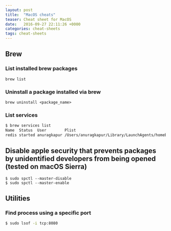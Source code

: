 ```yaml
---
layout: post
title:  "MacOS cheats"
teaser: Cheat sheet for MacOS
date:   2016-09-27 22:11:26 +0000
categories: cheat-sheets
tags: cheat-sheets
---
```


## Brew

### List installed brew packages
```shell
brew list
```

### Uninstall a package installed via brew
```shell
brew uninstall <package_name>
```
### List services
```bash
$ brew services list
Name  Status  User        Plist
redis started anuragkapur /Users/anuragkapur/Library/LaunchAgents/homebrew.mxcl.redis.plist
```

## Disable apple security that prevents packages by unidentified developers from being opened (tested on macOS Sierra)

```shell
$ sudo spctl --master-disable
$ sudo spctl --master-enable
```

## Utilities

### Find process using a specific port
```bash
$ sudo lsof -i tcp:8080
```


